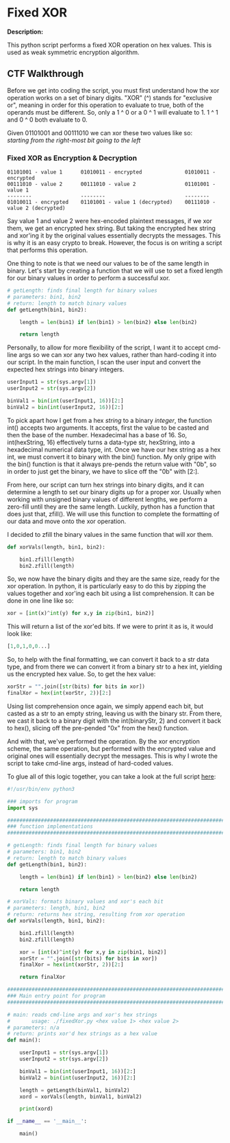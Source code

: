 # Fixed XOR

**Description:**

This python script performs a fixed XOR operation on hex values. This is used as weak symmetric encryption algorithm.

## CTF Walkthrough

Before we get into coding the script, you must first understand how the xor operation works on a set of binary digits. "XOR" (^) stands for "exclusive or", meaning in order for this operation to evaluate to true, both of the operands must be different. So, only a 1 ^ 0 or a 0 ^ 1 will evaluate to 1. 1 ^ 1 and 0 ^ 0 both evaluate to 0.

Given 01101001 and 00111010 we can xor these two values like so: \
*starting from the right-most bit going to the left*

### Fixed XOR as Encryption & Decryption
```
01101001 - value 1      01010011 - encrypted              01010011 - encrypted
00111010 - value 2      00111010 - value 2                01101001 - value 1
--------                --------                          --------
01010011 - encrypted    01101001 - value 1 (decrypted)    00111010 - value 2 (decrypted) 
```

Say value 1 and value 2 were hex-encoded plaintext messages, if we xor them, we get an encrypted hex string. But taking the encrypted hex string and xor'ing it by the original values essentially decrypts the messages. This is why it is an easy crypto to break. However, the focus is on writing a script that performs this operation.

One thing to note is that we need our values to be of the same length in binary. Let's start by creating a function that we will use to set a fixed length for our binary values in order to perform a successful xor.
```python
# getLength: finds final length for binary values
# parameters: bin1, bin2
# return: length to match binary values
def getLength(bin1, bin2):

	length = len(bin1) if len(bin1) > len(bin2) else len(bin2)

	return length
```

Personally, to allow for more flexibility of the script, I want it to accept cmd-line args so we can xor any two hex values, rather than hard-coding it into our script. In the main function, I scan the user input and convert the expected hex strings into binary integers.
```python
userInput1 = str(sys.argv[1])
userInput2 = str(sys.argv[2])

binVal1 = bin(int(userInput1, 16))[2:]
binVal2 = bin(int(userInput2, 16))[2:]
```

To pick apart how I get from a hex *string* to a binary *integer*, the function int() accepts two arguments. It accepts, first the value to be casted and then the base of the number. Hexadecimal has a base of 16. So, int(hexString, 16) effectively turns a data-type str, hexString, into a hexadecimal numerical data type, int. Once we have our hex string as a hex int, we must convert it to binary with the bin() function. My only gripe with the bin() function is that it always pre-pends the return value with "0b", so in order to just get the binary, we have to slice off the "0b" with [2:].

From here, our script can turn hex strings into binary digits, and it can determine a length to set our binary digits up for a proper xor. Usually when working with unsigned binary values of different lengths, we perform a zero-fill until they are the same length. Luckily, python has a function that does just that, zfill(). We will use this function to complete the formatting of our data and move onto the xor operation. 

I decided to zfill the binary values in the same function that will xor them.
```python
def xorVals(length, bin1, bin2):

	bin1.zfill(length)
	bin2.zfill(length)
```

So, we now have the binary digits and they are the same size, ready for the xor operation. In python, it is particularly easy to do this by zipping the values together and xor'ing each bit using a list comprehension. It can be done in one line like so:
``` python
xor = [int(x)^int(y) for x,y in zip(bin1, bin2)]
```

This will return a list of the xor'ed bits. If we were to print it as is, it would look like:
``` python
[1,0,1,0,0...]
```
So, to help with the final formatting, we can convert it back to a str data type, and from there we can convert it from a binary str to a hex int, yielding us the encrypted hex value. So, to get the hex value:
```python
xorStr = "".join([str(bits) for bits in xor])
finalXor = hex(int(xorStr, 2))[2:]
```

Using list comprehension once again, we simply append each bit, but casted as a str to an empty string, leaving us with the binary str. From there, we cast it back to a binary digit with the int(binaryStr, 2) and convert it back to hex(), slicing off the pre-pended "0x" from the hex() function.

And with that, we've performed the operation. By the xor encryption scheme, the same operation, but performed with the encrypted value and original ones will essentially decrypt the messages. This is why I wrote the script to take cmd-line args, instead of hard-coded values.

To glue all of this logic together, you can take a look at the full script [here]:
``` python
#!/usr/bin/env python3

### imports for program
import sys

##################################################################################
### function implementations
##################################################################################

# getLength: finds final length for binary values
# parameters: bin1, bin2
# return: length to match binary values
def getLength(bin1, bin2):

	length = len(bin1) if len(bin1) > len(bin2) else len(bin2)

	return length

# xorVals: formats binary values and xor's each bit
# parameters: length, bin1, bin2
# return: returns hex string, resulting from xor operation
def xorVals(length, bin1, bin2):

	bin1.zfill(length)
	bin2.zfill(length)

	xor = [int(x)^int(y) for x,y in zip(bin1, bin2)]
	xorStr = "".join([str(bits) for bits in xor])
	finalXor = hex(int(xorStr, 2))[2:]

	return finalXor

##################################################################################
### Main entry point for program
##################################################################################

# main: reads cmd-line args and xor's hex strings
#       usage: ./fixedXor.py <hex value 1> <hex value 2>
# parameters: n/a
# return: prints xor'd hex strings as a hex value
def main():

	userInput1 = str(sys.argv[1])
	userInput2 = str(sys.argv[2])

	binVal1 = bin(int(userInput1, 16))[2:]
	binVal2 = bin(int(userInput2, 16))[2:]

	length = getLength(binVal1, binVal2)
	xord = xorVals(length, binVal1, binVal2)

	print(xord)

if __name__ == '__main__':

	main()

```

[here]: https://github.com/colton-gabertan/SecurityShepherdLabs/blob/Fixed-XOR/fixedXor.py
